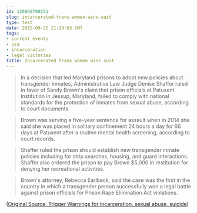 ```yaml
---
id: 129869790151
slug: incarcerated-trans-women-wins-suit
type: text
date: 2015-09-25 21:28:03 GMT
tags:
- current events
- usa
- incarceration
- legal victories
title: Incarcerated trans women wins suit
---
```

> In a decision that led Maryland prisons to adopt new policies about transgender inmates, Administrative Law Judge Denise Shaffer ruled in favor of Sandy Brown's claim that prison officials at Patuxent Institution in Jessup, Maryland, failed to comply with national standards for the protection of inmates from sexual abuse, according to court documents.

> Brown was serving a five-year sentence for assault when in 2014 she said she was placed in solitary confinement 24 hours a day for 66 days at Patuxent after a routine mental health screening, according to court records.

> Shaffer ruled the prison should establish new transgender inmate policies including for strip searches, housing, and guard interactions. Shaffer also ordered the prison to pay Brown $5,000 in restitution for denying her recreational activities.

> Brown's attorney, Rebecca Earlbeck, said the case was the first in the country in which a transgender person successfully won a legal battle against prison officials for Prison Rape Elimination Act violations.

([Original Source. Trigger Warnings for incarceration, sexual abuse, suicide][1])

[1]: http://web.archive.org/web/20150925101958/http://www.reuters.com/article/2015/09/25/us-usa-maryland-transgender-idUSKCN0RP01Y20150925